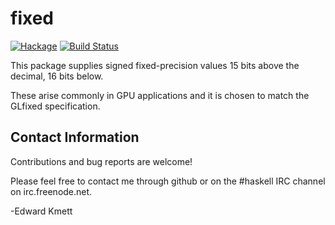 fixed
====

[![Hackage](https://img.shields.io/hackage/v/fixed.svg)](https://hackage.haskell.org/package/fixed) [![Build Status](https://secure.travis-ci.org/ekmett/fixed.png?branch=master)](http://travis-ci.org/ekmett/fixed)

This package supplies signed fixed-precision values 15 bits above the decimal, 16 bits below.

These arise commonly in GPU applications and it is chosen to match the GLfixed specification.

Contact Information
-------------------

Contributions and bug reports are welcome!

Please feel free to contact me through github or on the #haskell IRC channel on irc.freenode.net.

-Edward Kmett
